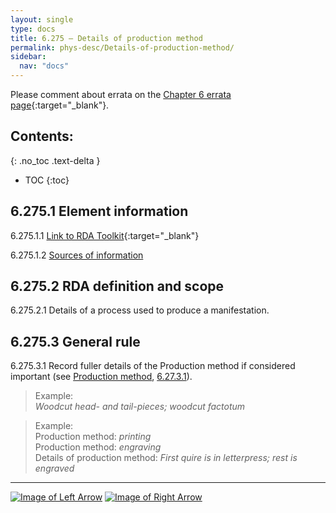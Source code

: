 ```yaml
---
layout: single
type: docs
title: 6.275 — Details of production method
permalink: phys-desc/Details-of-production-method/
sidebar:
  nav: "docs"
---
```


Please comment about errata on the [Chapter 6 errata page](https://docs.google.com/document/d/1mb67GUCT1bbQjywyeTpbjpWDe5iymT3qJ7jeoof5Ra4/edit#heading=h.s3ufc0g8t33y){:target="_blank"}.

## Contents:
{: .no_toc .text-delta }

- TOC
{:toc}

## 6.275.1 Element information

<a name="6.275.1.1">6.275.1.1</a> [Link to RDA Toolkit](https://beta.rdatoolkit.org/en-US_ala-6361b5c2-453d-36b2-a211-5683b0088772){:target="_blank"}

<a name="6.275.1.2">6.275.1.2</a> [Sources of information](/DCRMR/phys-desc/#6011-sources-of-information) 

## 6.275.2 RDA definition and scope

<a name="6.275.2.1">6.275.2.1</a> Details of a process used to produce a manifestation.

## 6.275.3 General rule

<a name="6.275.3.1">6.275.3.1</a> Record fuller details of the Production method if considered important (see [Production method](/DCRMR/phys-desc/Production-method/), [6.27.3.1](/DCRMR/phys-desc/Production-method/#6.27.3.1)).

>Example:  
><CITE>Woodcut head- and tail-pieces; woodcut factotum</CITE>

>Example:  
>Production method: <CITE>printing</CITE>  
>Production method: <CITE>engraving</CITE>  
>Details of production method: <CITE>First quire is in letterpress; rest is engraved</CITE>

---

[![Image of Left Arrow](https://rbms-bsc.github.io/DCRMR/assets/pictures/navigation/Arrow_Left.png "6.27 — Production method")](/DCRMR/phys-desc/Production-method/) [![Image of Right Arrow](https://rbms-bsc.github.io/DCRMR/assets/pictures/navigation/Arrow_Right.png "6.28 — Layout")](/DCRMR/phys-desc/Layout/)